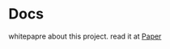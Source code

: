 # Docs
whitepapre about this project. read it at [Paper](https://github.com/JustBuyCheap/Docs/blob/main/paper-en.md "paper-en")
